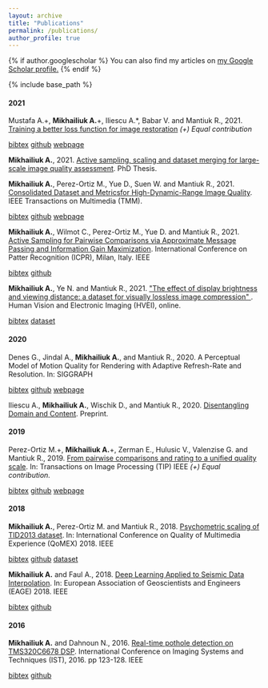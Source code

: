 ```yaml
---
layout: archive
title: "Publications"
permalink: /publications/
author_profile: true
---
```


{% if author.googlescholar %}
  You can also find my articles on <u><a href="{{author.googlescholar}}">my Google Scholar profile</a>.</u>
{% endif %}

{% include base_path %}



#### 2021

Mustafa A.+, **Mikhailiuk A.**+, Iliescu A.*, Babar V. and Mantiuk R., 2021. [Training a better loss function for image restoration](https://www.cl.cam.ac.uk/research/rainbow/projects/mdf/Paper.pdf) *(+) Equal contribution*

[bibtex](../bib/bibmdf.html) [github](https://github.com/gfxdisp/mdf) [webpage](https://www.cl.cam.ac.uk/research/rainbow/projects/mdf/)


**Mikhailiuk A.**, 2021. [Active sampling, scaling and dataset merging for large-scale image quality assessment](https://www.repository.cam.ac.uk/handle/1810/316810). PhD Thesis.


**Mikhailiuk A.**, Perez-Ortiz M., Yue D., Suen W. and Mantiuk R., 2021. [Consolidated Dataset and Metricsfor High-Dynamic-Range Image Quality](https://arxiv.org/abs/2012.10758). IEEE Transactions on Multimedia (TMM).

[bibtex](../bib/bibupiq.html) [github](https://github.com/gfxdisp/upiq) [webpage](https://www.cl.cam.ac.uk/research/rainbow/projects/upiq/)


**Mikhailiuk A.**, Wilmot C., Perez-Ortiz M., Yue D. and Mantiuk R., 2021. [Active Sampling for Pairwise Comparisons via Approximate Message Passing and Information Gain Maximization](https://arxiv.org/pdf/2004.05691.pdf). International Conference on Patter Recognition (ICPR), Milan, Italy. IEEE

[bibtex](../bib/bibasap.html) [github](https://github.com/gfxdisp/asap)


**Mikhailiuk A.**, Ye N. and Mantiuk R., 2021. <a href="">"The effect of display brightness and viewing distance:
a dataset for visually lossless image compression" </a>.  Human Vision and Electronic Imaging (HVEI), online.

[bibtex](../bib/bibhvei.html)  [dataset](https://www.repository.cam.ac.uk/handle/1810/313480)

#### 2020
Denes G., Jindal A., **Mikhailiuk A.**,  and Mantiuk R., 2020. A Perceptual Model of Motion Quality for Rendering with Adaptive Refresh-Rate and Resolution. In: SIGGRAPH 

[bibtex](../bib/bibperceptmodel.html)  [github](https://github.com/gfxdisp/motion_quality_20) [webpage](https://www.cl.cam.ac.uk/research/rainbow/projects/motion_quality_model/)


Iliescu A., **Mikhailiuk A.**, Wischik D., and Mantiuk R., 2020. [Disentangling Domain and Content](https://www.cl.cam.ac.uk/~dai24/disentangling_domain_content.pdf). Preprint.

#### 2019
    
Perez-Ortiz M.+, **Mikhailiuk A.**+, Zerman E., Hulusic V., Valenzise G. and Mantiuk R., 2019. [From pairwise comparisons and rating to a unified quality scale](https://www.cl.cam.ac.uk/research/rainbow/projects/unified_quality_scale/perezortiz2019unified_quality_scale.pdf). In: Transactions on Image Processing (TIP) IEEE *(+) Equal contribution.*

[bibtex](../bib/bibmixing.html) [github](https://github.com/gfxdisp/pwcmp_rating_unified) [webpage](https://www.cl.cam.ac.uk/research/rainbow/projects/unified_quality_scale/)


#### 2018
**Mikhailiuk A.**, Perez-Ortiz M. and Mantiuk R., 2018. [Psychometric scaling of TID2013 dataset](http://www.cl.cam.ac.uk/~rkm38/pdfs/mikhailiuk2018tid_psych_scaling.pdf). In: International Conference on Quality of Multimedia Experience (QoMEX) 2018. IEEE

[bibtex](../bib/bibtidscaling.html) [github](https://github.com/mantiuk/pwcmp) [dataset](https://www.repository.cam.ac.uk/handle/1810/276239)   

**Mikhailiuk A.** and Faul A., 2018. [Deep Learning Applied to Seismic Data Interpolation](http://earthdoc.eage.org/publication/publicationdetails/?publication=92298). In: European Association of Geoscientists and Engineers (EAGE) 2018. IEEE

[bibtex](../bib/bibdeepseismic.html) [github](https://github.com/mikhailiuk/Deep-Learning-Applied-To-Seismic-Data)


#### 2016

**Mikhailiuk A.** and Dahnoun N., 2016. [Real-time pothole detection on TMS320C6678 DSP](http://ieeexplore.ieee.org/document/7738209/). International Conference on Imaging Systems and Techniques (IST), 2016. pp 123-128. IEEE

[bibtex](../bib/bibpothole.html) [github](https://github.com/mikhailiuk/Pothole_Detection)
